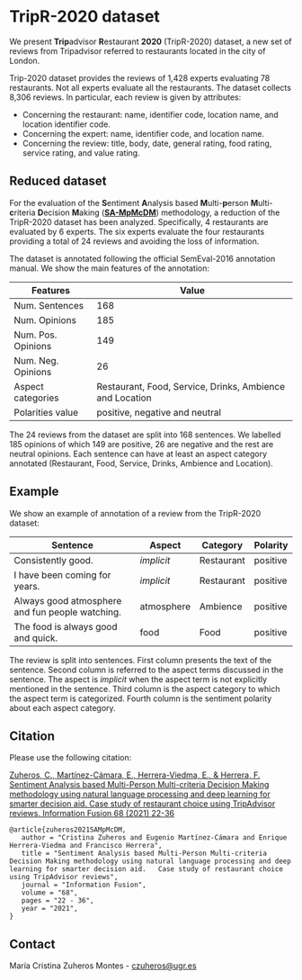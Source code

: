 # TripR-2020 dataset

We present **Trip**advisor **R**estaurant **2020** (TripR-2020) dataset, a new set of reviews from Tripadvisor referred to restaurants located in the city of London.

Trip-2020 dataset provides the reviews of 1,428 experts evaluating 78 restaurants. Not all experts evaluate all the restaurants. The dataset collects 8,306 reviews. In particular, each review is given by attributes:

- Concerning the restaurant: name, identifier code, location name, and location identifier code.
- Concerning the expert: name, identifier code, and location name.
- Concerning the review: title, body, date, general rating, food rating, service rating, and value rating.


## Reduced dataset
For the evaluation of the **S**entiment **A**nalysis based **M**ulti-**p**erson **M**ulti-**c**riteria **D**ecision **M**aking ([**SA-MpMcDM**](#citation)) methodology, a reduction of the TripR-2020 dataset has been analyzed. Specifically, 4 restaurants are evaluated by 6 experts. The six experts evaluate the four restaurants providing a total of 24 reviews and avoiding the loss of information.

The dataset is annotated following the official SemEval-2016 annotation manual. We show the main features of the annotation:

| Features      | Value |
| ----------- | ----------- |
| Num. Sentences      | 168       |
| Num. Opinions   | 185        |
| Num. Pos. Opinions | 149 |
| Num. Neg. Opinions | 26 |
| Aspect categories | Restaurant, Food, Service, Drinks, Ambience and Location|
| Polarities value | positive, negative and neutral|

The 24 reviews from the dataset are split into 168 sentences. We labelled 185 opinions of which 149 are positive, 26 are negative and the rest are neutral opinions. Each sentence can have at least an aspect category annotated (Restaurant, Food, Service, Drinks, Ambience and Location).

## Example
We show an example of annotation of a review from the TripR-2020 dataset:

| Sentence  | Aspect | Category | Polarity |
| ----------- | ----------- | ----------- | ----------- |
| Consistently good.	| *implicit* 	| Restaurant	| positive |
| I have been coming for years.	| *implicit* 	| Restaurant	| positive |
| Always good atmosphere and fun people watching.	| atmosphere 	| Ambience	| positive |
| The food is always good and quick.	| food 	| Food	| positive |

The review is split into sentences. First column presents the text of the sentence. Second column is referred to the aspect terms discussed in the sentence. The aspect is *implicit* when the aspect term is not explicitly mentioned in the sentence. Third column is the aspect category to which the aspect term is categorized. Fourth column is the sentiment polarity about each aspect category.






## Citation
Please use the following citation:

[Zuheros, C., Martínez-Cámara, E., Herrera-Viedma, E., & Herrera, F. Sentiment Analysis based Multi-Person Multi-criteria Decision Making methodology using natural language processing and deep learning for smarter decision aid. Case study of restaurant choice using TripAdvisor reviews. Information Fusion 68 (2021) 22-36](https://doi.org/10.1016/j.inffus.2020.10.019)
```
@article{zuheros2021SAMpMcDM,
   author = "Cristina Zuheros and Eugenio Martínez-Cámara and Enrique Herrera-Viedma and Francisco Herrera",
   title = "Sentiment Analysis based Multi-Person Multi-criteria Decision Making methodology using natural language processing and deep learning for smarter decision aid.   Case study of restaurant choice using TripAdvisor reviews",
   journal = "Information Fusion",
   volume = "68",
   pages = "22 - 36",
   year = "2021",
}
```


## Contact
María Cristina Zuheros Montes - czuheros@ugr.es
